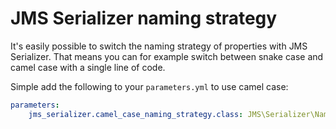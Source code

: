 # JMS Serializer naming strategy

It's easily possible to switch the naming strategy of properties with JMS Serializer. That means you can for example switch between snake case and camel case with a single line of code.

Simple add the following to your `parameters.yml` to use camel case:

```yaml
parameters:
    jms_serializer.camel_case_naming_strategy.class: JMS\Serializer\Naming\IdenticalPropertyNamingStrategy
```